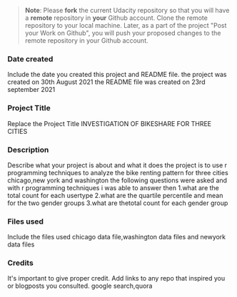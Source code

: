 >**Note**: Please **fork** the current Udacity repository so that you will have a **remote** repository in **your** Github account. Clone the remote repository to your local machine. Later, as a part of the project "Post your Work on Github", you will push your proposed changes to the remote repository in your Github account.

### Date created
Include the date you created this project and README file.
the project was created on 30th August 2021
the README file was created on 23rd september 2021
### Project Title
Replace the Project Title
INVESTIGATION OF BIKESHARE FOR THREE CITIES
### Description
Describe what your project is about and what it does
the project is to use r programming techniques to analyze the bike renting pattern for three cities chicago,new york and washington
the following questions were asked and with r programming techniques i was able to answer then
1.what are the total count for each usertype
2.what are the quartile percentile and mean for the two gender groups
3.what are thetotal count for each gender group
### Files used
Include the files used
chicago data file,washington data files and newyork data files
### Credits
It's important to give proper credit. Add links to any repo that inspired you or blogposts you consulted.
google search,quora

